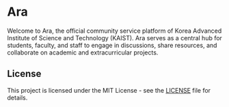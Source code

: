 # Ara

Welcome to Ara, the official community service platform of Korea Advanced Institute
of Science and Technology (KAIST). Ara serves as a central hub for students, faculty,
and staff to engage in discussions, share resources, and collaborate on academic
and extracurricular projects.

## License

This project is licensed under the MIT License - see the [LICENSE](LICENSE) file for details.
